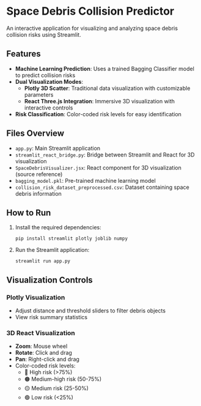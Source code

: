 # Space Debris Collision Predictor

An interactive application for visualizing and analyzing space debris collision risks using Streamlit.

## Features

- **Machine Learning Prediction**: Uses a trained Bagging Classifier model to predict collision risks
- **Dual Visualization Modes**:
  - **Plotly 3D Scatter**: Traditional data visualization with customizable parameters
  - **React Three.js Integration**: Immersive 3D visualization with interactive controls
- **Risk Classification**: Color-coded risk levels for easy identification

## Files Overview

- `app.py`: Main Streamlit application
- `streamlit_react_bridge.py`: Bridge between Streamlit and React for 3D visualization
- `SpaceDebrisVisualizer.jsx`: React component for 3D visualization (source reference)
- `bagging_model.pkl`: Pre-trained machine learning model
- `collision_risk_dataset_preprocessed.csv`: Dataset containing space debris information

## How to Run

1. Install the required dependencies:
   ```
   pip install streamlit plotly joblib numpy
   ```

2. Run the Streamlit application:
   ```
   streamlit run app.py
   ```

## Visualization Controls

### Plotly Visualization
- Adjust distance and threshold sliders to filter debris objects
- View risk summary statistics

### 3D React Visualization
- **Zoom**: Mouse wheel
- **Rotate**: Click and drag
- **Pan**: Right-click and drag
- Color-coded risk levels:
  - 🔴 High risk (>75%)
  - 🟠 Medium-high risk (50-75%)
  - 🟡 Medium risk (25-50%)
  - 🟢 Low risk (<25%) 